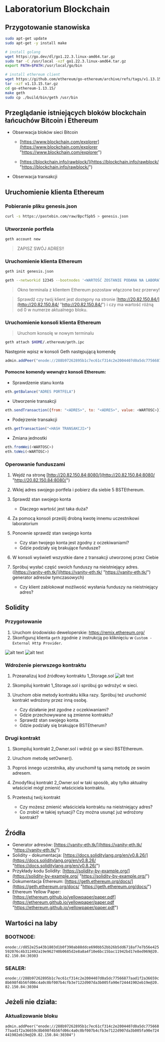 
# Laboratorium Blockchain

## Przygotowanie stanowiska

```bash
sudo apt-get update
sudo apt-get -y install make

# install golang
wget https://go.dev/dl/go1.22.3.linux-amd64.tar.gz
sudo tar -C /usr/local -xzf go1.22.3.linux-amd64.tar.gz
export PATH=$PATH:/usr/local/go/bin

# install ethereum client
wget https://github.com/ethereum/go-ethereum/archive/refs/tags/v1.13.15.tar.gz
tar -xzf v1.13.15.tar.gz
cd go-ethereum-1.13.15/
make geth
sudo cp ./build/bin/geth /usr/bin

```

## Przeglądanie istniejących bloków blockchain łańcuchów Bitcoin i Ethereum

-   Obserwacja bloków sieci Bitcoin
    
    -   [https://www.blockchain.com/explorer](https://www.blockchain.com/explorer "https://www.blockchain.com/explorer")
        
    -   [https://blockchain.info/rawblock/](https://blockchain.info/rawblock/ "https://blockchain.info/rawblock/")
        
-   Obserwacja transakcji
    

## Uruchomienie klienta Ethereum

### Pobieranie pliku genesis.json

```bash
curl -s https://pastebin.com/raw/BpcfSpb5 > genesis.json
```

### Utworzenie portfela

```bash
geth account new
```

> ZAPISZ SWÓJ ADRES!!

### Uruchomienie klienta Ethereum

```bash
geth init genesis.json

geth --networkid 12345 --bootnodes '<WARTOŚĆ ZOSTANIE PODANA NA LABORATORIUM>' --ethstats '<TUTAJ WPISZ NUMER ALBUMU>:bst2024@20.82.150.84' --unlock '<ADRES WASZEGO PORTFELA>' --allow-insecure-unlock --http --http.corsdomain="*" --http.api web3,eth,debug,personal,net
```

> Okno terminala z klientem Ethereum pozostaw włączone bez przerwy!

> Sprawdź czy twój klient jest dostępny na stronie  [http://20.82.150.84/](http://20.82.150.84/ "http://20.82.150.84/")  i czy ma wartość różną od 0 w numerze aktualnego bloku.

### Uruchomienie konsoli klienta Ethereum

> Uruchom konsolę w nowym terminalu

```bash
geth attach $HOME/.ethereum/geth.ipc
```

Następnie wpisz w konsoli Geth następującą komendę

```javascript
admin.addPeer("enode://288b97262895b1c7ec61cf314c2e2004407d0a5dc77566877aad1f2a36659c8b698f4b56fd06c4a0c0bf007b4cfb3e7122d907da3b005fa90e724441902eb19e@20.82.150.84:30304")
```

#### Pomocne komendy wewnątrz konsoli Ethereum:

-   Sprawdzenie stanu konta

```javascript
eth.getBalance("ADRES PORTFELA")
```

-   Utworzenie transakcji

```javascript
eth.sendTransaction({from: "<ADRES>", to: "<ADRES>", value: <WARTOSC>})
```

-   Podejrzenie transakcji

```javascript
eth.getTransaction("<HASH TRANSAKCJI>")
```

-   Zmiana jednostki

```javascript
eth.fromWei(<WARTOSC>)
eth.toWei(<WARTOSC>)
```

### Operowanie funduszami

1.  Wejdź na stronę  [http://20.82.150.84:8080/](http://20.82.150.84:8080/ "http://20.82.150.84:8080/")
    
2.  Wklej adres swojego portfela i pobierz dla siebie 5 BSTEthereum.
    
3.  Sprawdź stan swojego konta
    -   Dlaczego wartość jest taka duża?
4.  Za pomocą konsoli prześlij drobną kwotę innemu uczestnikowi laboratorium
    
5.  Ponownie sprawdź stan swojego konta
    -   Czy stan twojego konta jest zgodny z oczekiwaniami?
    -   Gdzie podziały się brakujące fundusze?
6.  W konsoli wyświetl wszystkie dane z transakcji utworzonej przez Ciebie
    
7.  Spróbuj wysłać część swoich funduszy na nieistniejący adres. ([https://vanity-eth.tk/](https://vanity-eth.tk/ "https://vanity-eth.tk/")  generator adresów tymczasowych)
    -   Czy klient zablokował możliwość wysłania funduszy na nieistniejący adres?

## Solidity

### Przygotowanie
1. Uruchom środowisko deweloperskie: https://remix.ethereum.org/ 
2. Skonfiguruj klienta `geth` zgodnie z instrukcją po kliknięciu w `Custom - External Http Provider`.

![alt text](image.png)
![alt text](image-1.png)

### Wdrożenie pierwszego kontraktu
1. Przeanalizuj kod źródłowy kontraktu 1_Storage.sol
![alt text](image-2.png)
2. Skompiluj kontrakt 1_Storage.sol i spróbuj go wdrożyć w sieci. 
3. Uruchom obie metody kontraktu kilka razy. Spróbuj też uruchomić kontrakt wdrożony przez inną osobę.

    - Czy działanie jest zgodne z oczekiwaniami? 
    - Gdzie przechowywane są zmienne kontraktu? 
    - Sprawdź stan swojego konta. 
    - Gdzie podziały się brakujące BSTEtherum?
### Drugi kontrakt
1. Skompiluj kontrakt 2_Owner.sol i wdróż go w sieci BSTEthereum. 
2. Uruchom metodę setOwner(). 
3. Poproś innego uczestnika, aby uruchomił tą samą metodę ze swoim adresem. 
4. Zmodyfikuj kontrakt 2_Owner.sol w taki sposób, aby tylko aktualny właściciel mógł zmienić właściciela kontraktu. 
5. Przetestuj twój kontrakt

   - Czy możesz zmienić właściciela kontraktu na nieistniejący adres? 
   - Co zrobić w takiej sytuacji? Czy można usunąć już wdrożony kontrakt?

## Źródła

-   Generator adresów:  [https://vanity-eth.tk/](https://vanity-eth.tk/ "https://vanity-eth.tk/")
-   Solidity - dokumentacja:  [https://docs.soliditylang.org/en/v0.8.26/](https://docs.soliditylang.org/en/v0.8.26/ "https://docs.soliditylang.org/en/v0.8.26/")
-   Przykłady kodu Solidity:  [https://solidity-by-example.org/](https://solidity-by-example.org/ "https://solidity-by-example.org/")
-   Dokumentacja Ethereum:  [https://geth.ethereum.org/docs/](https://geth.ethereum.org/docs/ "https://geth.ethereum.org/docs/")
-   Ethereum Yellow Paper:  [https://ethereum.github.io/yellowpaper/paper.pdf](https://ethereum.github.io/yellowpaper/paper.pdf "https://ethereum.github.io/yellowpaper/paper.pdf")

## Wartości na laby

### BOOTNODE:

`enode://d852e25a43b1803d1b0f390ab88ddce690bb52bb26b5dd6718af7e7b56e425592076c4b312492a19e962740b0685d2e8a8a4f10e6bc15bac11942bd17e8ed969@20.82.150.84:30303`

### SEALER:

`enode://288b97262895b1c7ec61cf314c2e2004407d0a5dc77566877aad1f2a36659c8b698f4b56fd06c4a0c0bf007b4cfb3e7122d907da3b005fa90e724441902eb19e@20.82.150.84:30304`

## Jeżeli nie działa:

### Aktualizowanie bloku

`admin.addPeer("enode://288b97262895b1c7ec61cf314c2e2004407d0a5dc77566877aad1f2a36659c8b698f4b56fd06c4a0c0bf007b4cfb3e7122d907da3b005fa90e724441902eb19e@20.82.150.84:30304")`